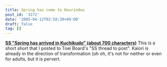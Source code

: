 ```yaml
---
title: Spring has come to Kourindou
post_id: '3272'
date: '2005-04-12T02:58:30+09:00'
draft: false
tag: []
---
```


**[SS "Spring has arrived in Kuchikudo" (about 700 characters)](/tag/hentai-korin)** This is a short short that I posted to Toei Board's "SS thread to post". Kaiori is already in the direction of transformation (oh oh, it's not for neither or even for adults, but it is pervert.